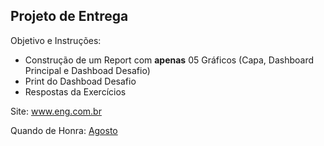## Projeto de Entrega

Objetivo e Instruções:

- Construção de um Report com **apenas** 05 Gráficos (Capa, Dashboard Principal e Dashboad Desafio)
- Print do Dashboad Desafio
- Respostas da Exercícios



Site: www.eng.com.br

Quando de Honra: [Agosto](https://www.eng.com.br/powerbi-quadro-de-honra.cfm) 



